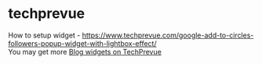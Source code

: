 techprevue
==========
How to setup widget - https://www.techprevue.com/google-add-to-circles-followers-popup-widget-with-lightbox-effect/<br>
You may get more <a href="https://www.techprevue.com" target="_blank">Blog widgets on TechPrevue</a>
